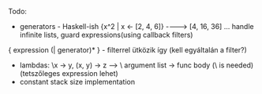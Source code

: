 Todo:
- generators - Haskell-ish {x^2 | x <- [2, 4, 6]}  ----> [4, 16, 36] ... handle infinite lists, guard expressions(using callback filters)

 { expression (| generator)* } - filterrel ütközik így (kell egyáltalán a filter?)

- lambdas: \x -> y, \(x, y) -> z --> \ argument list -> func body (\ is needed) (tetszőleges expression lehet)
- constant stack size implementation